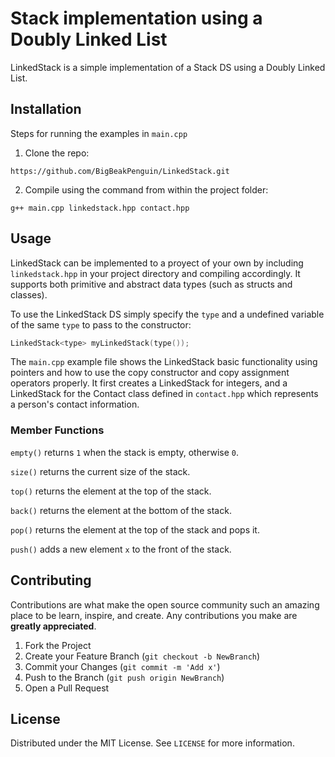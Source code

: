 # Stack implementation using a Doubly Linked List
LinkedStack is a simple implementation of a Stack DS using a Doubly Linked List.

## Installation
Steps for running the examples in `main.cpp`
1. Clone the repo:
```
https://github.com/BigBeakPenguin/LinkedStack.git
```
2. Compile using the command from within the project folder:
```
g++ main.cpp linkedstack.hpp contact.hpp
```
## Usage
LinkedStack can be implemented to a proyect of your own by including `linkedstack.hpp` in your project directory and compiling accordingly. It supports both primitive and abstract data types (such as structs and classes).

To use the LinkedStack DS simply specify the `type` and a undefined variable of the same `type` to pass to the constructor:
```cpp
LinkedStack<type> myLinkedStack(type());
```
The `main.cpp` example file shows the LinkedStack basic functionality using pointers and how to use the copy constructor and copy assignment operators properly. It first creates a LinkedStack for integers, and a LinkedStack for the Contact class defined in `contact.hpp` which represents a person's contact information.

### Member Functions
`empty()` returns `1` when the stack is empty, otherwise `0`.

`size()` returns the current size of the stack.

`top()` returns the element at the top of the stack.

`back()` returns the element at the bottom of the stack.

`pop()` returns the element at the top of the stack and pops it.

`push()` adds a new element `x` to the front of the stack.

## Contributing

Contributions are what make the open source community such an amazing place to be learn, inspire, and create. Any contributions you make are **greatly appreciated**.

1. Fork the Project
2. Create your Feature Branch (`git checkout -b NewBranch`)
3. Commit your Changes (`git commit -m 'Add x'`)
4. Push to the Branch (`git push origin NewBranch`)
5. Open a Pull Request

## License

Distributed under the MIT License. See `LICENSE` for more information.
